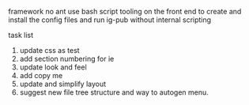 framework  no ant
use bash script tooling on the front end to create and install the
config files and run ig-pub without internal scripting

task list

1. update css as test
2. add section numbering for ie
3. update look and feel
4. add copy me
5. update and simplify layout
6. suggest new file tree structure and way to autogen menu.
